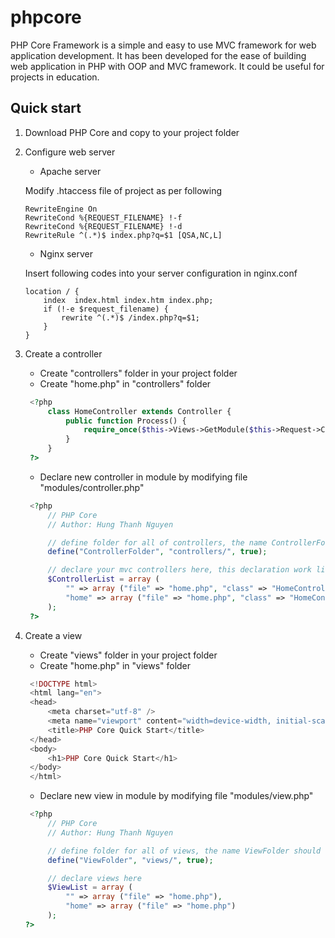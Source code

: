 # phpcore
PHP Core Framework is a simple and easy to use MVC framework for web application development. It has been developed for the ease of building web application in PHP with OOP and MVC framework. It could be useful for projects in education.

## Quick start
1. Download PHP Core and copy to your project folder
2. Configure web server
    * Apache server
    
    Modify .htaccess file of project as per following
    ```
    RewriteEngine On
    RewriteCond %{REQUEST_FILENAME} !-f
    RewriteCond %{REQUEST_FILENAME} !-d
    RewriteRule ^(.*)$ index.php?q=$1 [QSA,NC,L]
    ```
    * Nginx server
    
    Insert following codes into your server configuration in nginx.conf
    ```
    location / {
        index  index.html index.htm index.php;
        if (!-e $request_filename) {
            rewrite ^(.*)$ /index.php?q=$1;
        }
    }
    ```
3. Create a controller
    * Create "controllers" folder in your project folder
    * Create "home.php" in "controllers" folder
    ```php
     <?php
         class HomeController extends Controller {
             public function Process() {
                 require_once($this->Views->GetModule($this->Request->Controller));
             }
         }
     ?>
    ```
    * Declare new controller in module by modifying file "modules/controller.php"
    ```php
     <?php
         // PHP Core
         // Author: Hung Thanh Nguyen

         // define folder for all of controllers, the name ControllerFolder should not be changed
         define("ControllerFolder", "controllers/", true);

         // declare your mvc controllers here, this declaration work like routes
         $ControllerList = array (
             "" => array ("file" => "home.php", "class" => "HomeController"),
             "home" => array ("file" => "home.php", "class" => "HomeController")
         );
     ?>
    ```
4. Create a view
    * Create "views" folder in your project folder
    * Create "home.php" in "views" folder
    ```php
     <!DOCTYPE html>
     <html lang="en">
     <head>
         <meta charset="utf-8" />
         <meta name="viewport" content="width=device-width, initial-scale=1.0" />
         <title>PHP Core Quick Start</title>
     </head>
     <body>
         <h1>PHP Core Quick Start</h1>
     </body>
     </html>
    ```
    * Declare new view in module by modifying file "modules/view.php"
    ```php
     <?php
         // PHP Core
         // Author: Hung Thanh Nguyen

         // define folder for all of views, the name ViewFolder should not be changed
         define("ViewFolder", "views/", true);

         // declare views here
         $ViewList = array (
             "" => array ("file" => "home.php"),
             "home" => array ("file" => "home.php")
         );
    ?>
    ```
    
